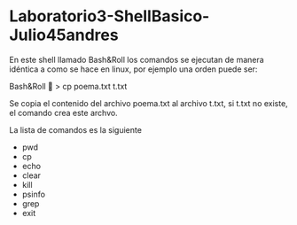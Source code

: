 # Laboratorio3-ShellBasico-Julio45andres

En este shell llamado Bash&Roll  los comandos se ejecutan de manera idéntica a como se hace en linux, por ejemplo una orden puede ser:

Bash&Roll 🤘 > cp poema.txt t.txt  

Se copia el contenido del archivo poema.txt al archivo t.txt, si t.txt no existe, el comando crea este archvo.

La lista de comandos es la siguiente

   * pwd
   * cp
   * echo
   * clear
   * kill
   * psinfo
   * grep
   * exit
